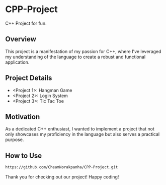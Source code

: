 # CPP-Project
C++ Project for fun.

## Overview
This project is a manifestation of my passion for C++, where I've leveraged my understanding of the language to create a robust and functional application.

## Project Details
+ <Project 1>: Hangman Game
+ <Project 2>: Login System
+ <Project 3>: Tic Tac Toe

## Motivation
As a dedicated C++ enthusiast, I wanted to implement a project that not only showcases my proficiency in the language but also serves a practical purpose.

## How to Use
```bash
https://github.com/CheamNorakpanha/CPP-Project.git
```

Thank you for checking out our project! Happy coding!
